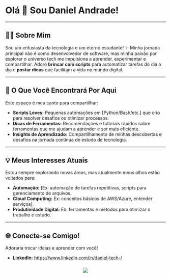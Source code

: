 # Olá 👋 Sou Daniel Andrade! 
---

## 👨‍💻 Sobre Mim

Sou um entusiasta da tecnologia e um eterno estudante! ✨ Minha jornada principal não é como desenvolvedor de software, mas minha paixão por explorar o universo tech me impulsiona a aprender, experimentar e compartilhar. Adoro **brincar com scripts** para automatizar tarefas do dia a dia e **postar dicas** que facilitam a vida no mundo digital.

---

## 🚀 O Que Você Encontrará Por Aqui

Este espaço é meu canto para compartilhar:

* **Scripts Leves:** Pequenas automações em [Python/Bash/etc.] que crio para resolver desafios ou otimizar processos.
* **Dicas de Ferramentas:** Recomendações e tutoriais rápidos sobre ferramentas que me ajudam a aprender e ser mais eficiente.
* **Insights de Aprendizado:** Compartilhamento de minhas descobertas e desafios na jornada contínua de estudo de tecnologia.

---

## 💡 Meus Interesses Atuais

Estou sempre explorando novas áreas, mas atualmente meus olhos estão voltados para:

* **Automação:** [Ex: automação de tarefas repetitivas, scripts para gerenciamento de arquivos.
* **Cloud Computing:** Ex: conceitos básicos de AWS/Azure, entender serviços].
* **Produtividade Digital:** Ex: ferramentas e métodos para otimizar o trabalho e estudo.

---

## 🌐 Conecte-se Comigo!

Adoraria trocar ideias e aprender com você!

* **LinkedIn:** https://www.linkedin.com/in/daniel-tech-/


###

<p align="center">
  <a href="https://skillicons.dev">
    <img src="https://skillicons.dev/icons?i=git,docker,windows,linux,vscode,py,mysql" />
  </a>
</p>

###
